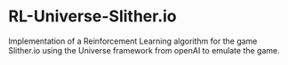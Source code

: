# RL-Universe-Slither.io
Implementation of a Reinforcement Learning algorithm for the game Slither.io using the Universe framework from openAI to emulate the game.
